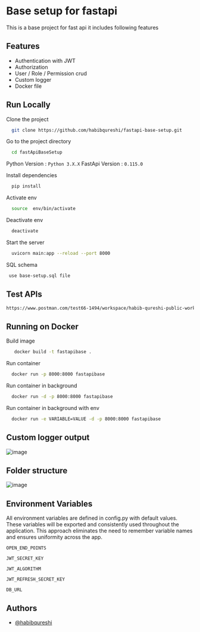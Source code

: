 # Base setup for fastapi

This is a base project for fast api it includes following features

## Features

- Authentication with JWT
- Authorization
- User / Role / Permission crud
- Custom logger
- Docker file

## Run Locally

Clone the project

```bash
  git clone https://github.com/habibqureshi/fastapi-base-setup.git
```

Go to the project directory

```bash
  cd fastApiBaseSetup
```

Python Version : `Python 3.X.X`
FastApi Version : `0.115.0`

Install dependencies

```bash
  pip install
```

Activate env

```bash
  source  env/bin/activate
```

Deactivate env

```bash
  deactivate
```

Start the server

```bash
  uvicorn main:app --reload --port 8000
```

SQL schema

```bash
 use base-setup.sql file
```
## Test APIs 

```bash
https://www.postman.com/test66-1494/workspace/habib-qureshi-public-workspace/collection/3348548-a131b711-dde9-40b4-8220-161fccbb671d
```

## Running on Docker

Build image

```bash
   docker build -t fastapibase .
```

Run container

```bash
  docker run -p 8000:8000 fastapibase
```

Run container in background

```bash
  docker run -d -p 8000:8000 fastapibase
```

Run container in background with env

```bash
  docker run -e VARIABLE=VALUE -d -p 8000:8000 fastapibase
```

## Custom logger output

![image](https://github.com/user-attachments/assets/add07161-523b-4969-8154-31c6cb421e97)

## Folder structure

![image](https://github.com/user-attachments/assets/090782e1-acc7-490b-9266-551b97c84884)

## Environment Variables

All environment variables are defined in config.py with default values. These variables will be exported and consistently used throughout the application. This approach eliminates the need to remember variable names and ensures uniformity across the app.

`OPEN_END_POINTS`

`JWT_SECRET_KEY`

`JWT_ALGORITHM`

`JWT_REFRESH_SECRET_KEY`

`DB_URL`

## Authors

- [@habibqureshi](https://github.com/habibqureshi)
